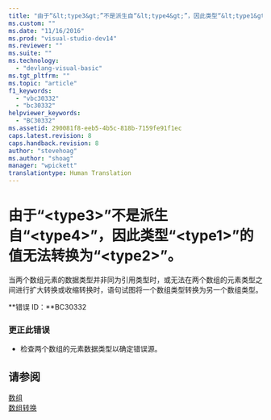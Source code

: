 ```yaml
---
title: "由于“&lt;type3&gt;”不是派生自“&lt;type4&gt;”，因此类型“&lt;type1&gt;”的值无法转换为“&lt;type2&gt;”。 | Microsoft Docs"
ms.custom: ""
ms.date: "11/16/2016"
ms.prod: "visual-studio-dev14"
ms.reviewer: ""
ms.suite: ""
ms.technology: 
  - "devlang-visual-basic"
ms.tgt_pltfrm: ""
ms.topic: "article"
f1_keywords: 
  - "vbc30332"
  - "bc30332"
helpviewer_keywords: 
  - "BC30332"
ms.assetid: 290081f8-eeb5-4b5c-818b-7159fe91f1ec
caps.latest.revision: 8
caps.handback.revision: 8
author: "stevehoag"
ms.author: "shoag"
manager: "wpickett"
translationtype: Human Translation
---
```

# 由于“&lt;type3&gt;”不是派生自“&lt;type4&gt;”，因此类型“&lt;type1&gt;”的值无法转换为“&lt;type2&gt;”。
当两个数组元素的数据类型并非同为引用类型时，或无法在两个数组的元素类型之间进行扩大转换或收缩转换时，语句试图将一个数组类型转换为另一个数组类型。  
  
 **错误 ID：**BC30332  
  
### 更正此错误  
  
-   检查两个数组的元素数据类型以确定错误源。  
  
## 请参阅  
 [数组](../../visual-basic/programming-guide/language-features/arrays/index.md)   
 [数组转换](../../visual-basic/programming-guide/language-features/data-types/array-conversions.md)
